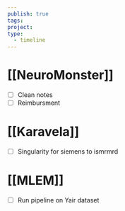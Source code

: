 ```yaml
---
publish: true
tags: 
project: 
type:
  - timeline
---
```

# [[NeuroMonster]]
- [ ] Clean notes
- [ ] Reimbursment
# [[Karavela]]
- [ ] Singularity for siemens to ismrmrd

# [[MLEM]]
- [ ] Run pipeline on Yair dataset